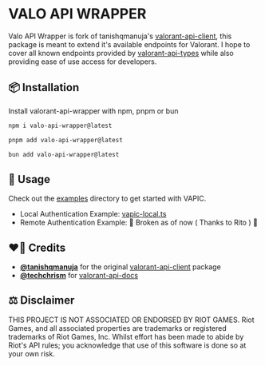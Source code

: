 # VALO API WRAPPER

Valo API Wrapper is fork of tanishqmanuja's [valorant-api-client](https://www.npmjs.com/package/@tqman/valorant-api-client), this package is meant to extend it's available endpoints for Valorant. I hope to cover all known endpoints provided by [valorant-api-types](https://www.npmjs.com/package/valorant-api-types) while also providing ease of use access for developers.

## 📦 Installation

Install valorant-api-wrapper with npm, pnpm or bun

```sh
npm i valo-api-wrapper@latest
```

```sh
pnpm add valo-api-wrapper@latest
```

```sh
bun add valo-api-wrapper@latest
```

## 📃 Usage

Check out the [examples](./examples) directory to get started with VAPIC.

- Local Authentication Example: [vapic-local.ts](./examples/vapic-local.ts)
- Remote Authentication Example: 🚧 Broken as of now ( Thanks to Rito ) 🚧

## ❤️‍🔥 Credits

- [**@tanishqmanuja**](https://github.com/tanishqmanuja) for the original [valorant-api-client](https://github.com/tanishqmanuja/valorant-api-client) package
- [**@techchrism**](https://github.com/techchrism) for [valorant-api-docs](https://github.com/techchrism/valorant-api-docs)

## ⚖️ Disclaimer

THIS PROJECT IS NOT ASSOCIATED OR ENDORSED BY RIOT GAMES. Riot Games, and all associated properties are trademarks or registered trademarks of Riot Games, Inc. Whilst effort has been made to abide by Riot's API rules; you acknowledge that use of this software is done so at your own risk.
